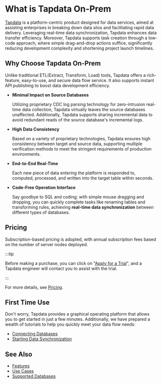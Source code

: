 # What is Tapdata On-Prem

[Tapdata](https://tapdata.io) is a platform-centric product designed for data services, aimed at assisting enterprises in breaking down data silos and facilitating rapid data delivery. Leveraging real-time data synchronization, Tapdata enhances data transfer efficiency. Moreover, Tapdata supports task creation through a low-code approach, where simple drag-and-drop actions suffice, significantly reducing development complexity and shortening project launch timelines.

## Why Choose Tapdata On-Prem

Unlike traditional ETL(Extract, Transform, Load) tools, Tapdata offers a rich-feature, easy-to-use, and secure data flow service. It also supports instant API publishing to boost data development efficiency.

* **Minimal Impact on Source Databases**

  Utilizing proprietary CDC log parsing technology for zero-intrusion real-time data collection, Tapdata virtually leaves the source databases unaffected. Additionally, Tapdata supports sharing incremental data to avoid redundant reads of the source database's incremental logs.

* **High Data Consistency**

  Based on a variety of proprietary technologies, Tapdata ensures high consistency between target and source data, supporting multiple verification methods to meet the stringent requirements of production environments.

* **End-to-End Real-Time**

  Each new piece of data entering the platform is responded to, computed, processed, and written into the target table within seconds.

* **Code-Free Operation Interface**

  Say goodbye to SQL and coding; with simple mouse dragging and dropping, you can quickly complete tasks like renaming tables and transforming rules, achieving **real-time data synchronization** between different types of databases.

## Pricing

Subscription-based pricing is adopted, with annual subscription fees based on the number of server nodes deployed.

:::tip

Before making a purchase, you can click on "[Apply for a Trial](https://tapdata.net/tapdata-on-prem/demo.html)", and a Tapdata engineer will contact you to assist with the trial.

:::

For more details, see [Pricing](https://tapdata.net/pricing.html).

## First Time Use

Don't worry, Tapdata provides a graphical operating platform that allows you to get started in just a few minutes. Additionally, we have prepared a wealth of tutorials to help you quickly meet your data flow needs:

- [Connecting Databases](quick-start/connect-database.md)
- [Starting Data Synchronization](quick-start/create-task.md)

## See Also

- [Features](introduction/features.md)
- [Use Cases](introduction/use-cases.md)
- [Supported Databases](introduction/supported-databases.md)